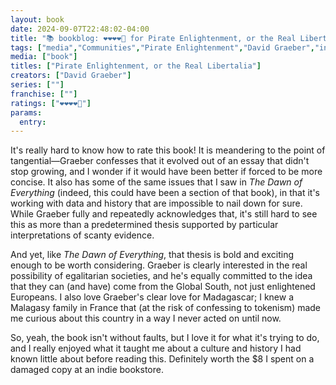 ```yaml
---
layout: book
date: 2024-09-07T22:48:02-04:00
title: "📚 bookblog: ❤️❤️❤️❤️🖤 for Pirate Enlightenment, or the Real Libertalia, by David Graeber"
tags: ["media","Communities","Pirate Enlightenment","David Graeber","independent bookstores","The Dawn of Everything","Madagascar","Malagasy","pirates","anarchism","Enlightenment","Global South","egalitarianism","democracy"]
media: ["book"]
titles: ["Pirate Enlightenment, or the Real Libertalia"]
creators: ["David Graeber"]
series: [""]
franchise: [""]
ratings: ["❤️❤️❤️❤️🖤"]
params:
  entry:
---
```


It's really hard to know how to rate this book! It is meandering to the point of tangential—Graeber confesses that it evolved out of an essay that didn't stop growing, and I wonder if it would have been better if forced to be more concise. It also has some of the same issues that I saw in *The Dawn of Everything* (indeed, this could have been a section of that book), in that it's working with data and history that are impossible to nail down for sure. While Graeber fully and repeatedly acknowledges that, it's still hard to see this as more than a predetermined thesis supported by particular interpretations of scanty evidence.

And yet, like *The Dawn of Everything*, that thesis is bold and exciting enough to be worth considering. Graeber is clearly interested in the real possibility of egalitarian societies, and he's equally committed to the idea that they can (and have) come from the Global South, not just enlightened Europeans. I also love Graeber's clear love for Madagascar; I knew a Malagasy family in France that (at the risk of confessing to tokenism) made me curious about this country in a way I never acted on until now.

So, yeah, the book isn't without faults, but I love it for what it's trying to do, and I really enjoyed what it taught me about a culture and history I had known little about before reading this. Definitely worth the $8 I spent on a damaged copy at an indie bookstore.
